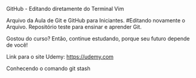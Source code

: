 GitHub - Editando diretamente do Terminal Vim

Arquivo da Aula de Git e GitHub para Iniciantes.
#Editando novamente o Arquivo.
Repositório teste para ensinar e aprender Git.

Gostou do curso? Então, continue estudando, porque seu futuro depende de você!

Link para o site Udemy: https://udemy.com

Conhecendo o comando git stash
